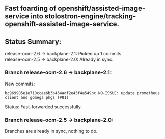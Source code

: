 ## Fast foarding of openshift/assisted-image-service into stolostron-engine/tracking-openshift-assisted-image-service.

## Status Summary:

release-ocm-2.6 -> backplane-2.1: Picked up 1 commits.  
release-ocm-2.5 -> backplane-2.0: Already in sync.  

### Branch release-ocm-2.6 -> backplane-2.1:

New commits:

```
bc969905e1e718ccae6b3b464adf2e45f4a549bc NO-ISSUE: update prometheus client and gomega pkgs (#81)
```

Status: Fast-forwarded successfully.

### Branch release-ocm-2.5 -> backplane-2.0:

Branches are already in sync, nothing to do.
